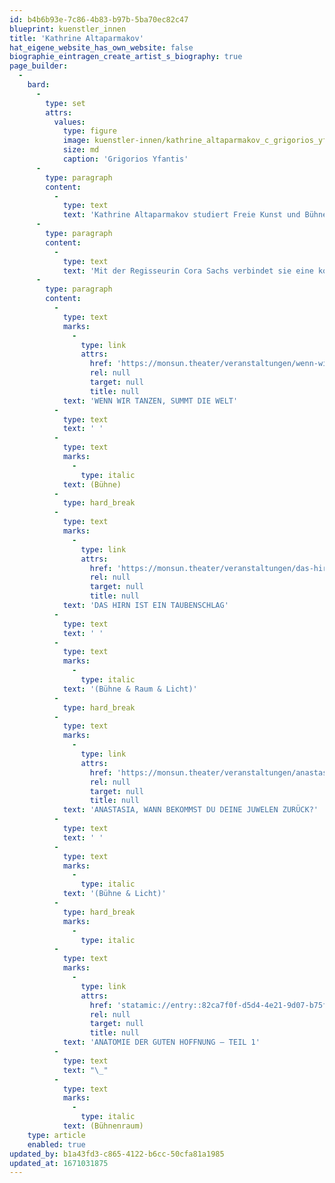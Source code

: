 ```yaml
---
id: b4b6b93e-7c86-4b83-b97b-5ba70ec82c47
blueprint: kuenstler_innen
title: 'Kathrine Altaparmakov'
hat_eigene_website_has_own_website: false
biographie_eintragen_create_artist_s_biography: true
page_builder:
  -
    bard:
      -
        type: set
        attrs:
          values:
            type: figure
            image: kuenstler-innen/kathrine_altaparmakov_c_grigorios_yfantis.jpg
            size: md
            caption: 'Grigorios Yfantis'
      -
        type: paragraph
        content:
          -
            type: text
            text: 'Kathrine Altaparmakov studiert Freie Kunst und Bühnenraum an der Hochschule für Bildende Künste in Hamburg sowie Szenografie an der Danish National School of Performing Arts in Kopenhagen. Nach dem Diplom arbeitet sie am Thalia Theater, am Deutschen Schauspielhaus Hamburg und am Theater Bremen als Bühnen- und Kostümbildassistentin u.a. mit Florian Lösche, Stéphane Laimé, Alex Eales, Duri Bischoff, Ene-Liis Semper und Peter Baur. Währenddessen entwickelt sie eigene Arbeiten und Raumkonzepte. Als freischaffende Bühnen- und Kostümbildnerin ist sie sowohl im Stadt- und Staatstheater als auch in der Freien Szene tätig. Projekte führen sie u.a. an das Junge Schauspielhaus Düsseldorf, monsun.theater Hamburg, Theater Münster, Junges Schauspielhaus Bochum, Theater Konstanz oder Staatstheater Hannover. Beim Theater der Welt 2017 ist sie als künstlerische Mitarbeiterin des Ausstattungsduos ''Georg & Paul'' (Eva-Maria Henschkowski und Lolita Hindenberg) für die Gestaltung des Zentrums „Haven“ im Hamburger Baakenhafen verantwortlich, und für das Hauptsache Frei Festival entwirft sie ein mobiles Festivalzentrum. '
      -
        type: paragraph
        content:
          -
            type: text
            text: 'Mit der Regisseurin Cora Sachs verbindet sie eine kontinuierliche Zusammenarbeit. Die Inszenierung „Wenn wir tanzen, summt die Welt“ (Regie: Cora Sachs, monsun theater) wird 2018 mit dem Hamburger Theaterpreis Rolf Mares in der Kategorie »Herausragende Inszenierung« ausgezeichnet.'
      -
        type: paragraph
        content:
          -
            type: text
            marks:
              -
                type: link
                attrs:
                  href: 'https://monsun.theater/veranstaltungen/wenn-wir-tanzen-summt-die-welt'
                  rel: null
                  target: null
                  title: null
            text: 'WENN WIR TANZEN, SUMMT DIE WELT'
          -
            type: text
            text: ' '
          -
            type: text
            marks:
              -
                type: italic
            text: (Bühne)
          -
            type: hard_break
          -
            type: text
            marks:
              -
                type: link
                attrs:
                  href: 'https://monsun.theater/veranstaltungen/das-hirn-ist-ein-taubenschlag'
                  rel: null
                  target: null
                  title: null
            text: 'DAS HIRN IST EIN TAUBENSCHLAG'
          -
            type: text
            text: ' '
          -
            type: text
            marks:
              -
                type: italic
            text: '(Bühne & Raum & Licht)'
          -
            type: hard_break
          -
            type: text
            marks:
              -
                type: link
                attrs:
                  href: 'https://monsun.theater/veranstaltungen/anastasia'
                  rel: null
                  target: null
                  title: null
            text: 'ANASTASIA, WANN BEKOMMST DU DEINE JUWELEN ZURÜCK?'
          -
            type: text
            text: ' '
          -
            type: text
            marks:
              -
                type: italic
            text: '(Bühne & Licht)'
          -
            type: hard_break
            marks:
              -
                type: italic
          -
            type: text
            marks:
              -
                type: link
                attrs:
                  href: 'statamic://entry::82ca7f0f-d5d4-4e21-9d07-b75f6e1b930b'
                  rel: null
                  target: null
                  title: null
            text: 'ANATOMIE DER GUTEN HOFFNUNG – TEIL 1'
          -
            type: text
            text: "\_"
          -
            type: text
            marks:
              -
                type: italic
            text: (Bühnenraum)
    type: article
    enabled: true
updated_by: b1a43fd3-c865-4122-b6cc-50cfa81a1985
updated_at: 1671031875
---
```

